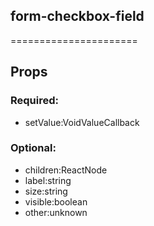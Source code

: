 
## form-checkbox-field
======================
## Props


### Required:
 - setValue:VoidValueCallback<boolean>

### Optional:
 - children:ReactNode
 - label:string
 - size:string
 - visible:boolean
 - other:unknown